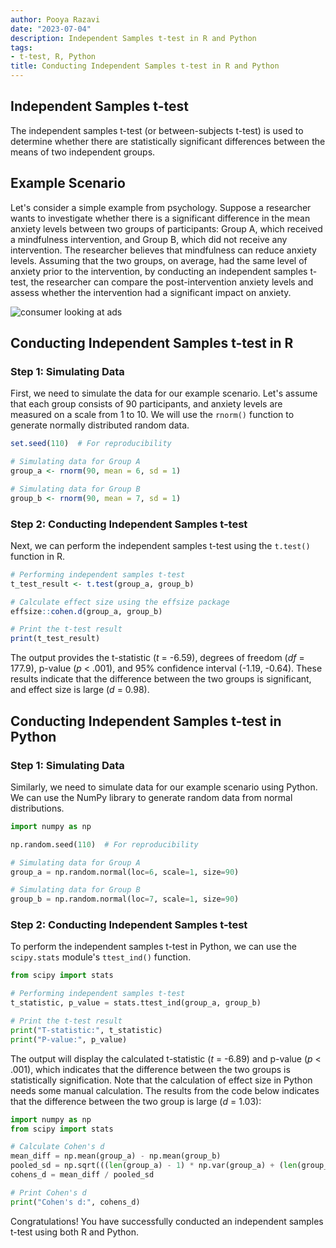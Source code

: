 ```yaml
---
author: Pooya Razavi
date: "2023-07-04"
description: Independent Samples t-test in R and Python
tags:
- t-test, R, Python
title: Conducting Independent Samples t-test in R and Python
---
```


## Independent Samples t-test
The independent samples t-test (or between-subjects t-test) is used to determine whether there are statistically significant differences between the means of two independent groups. 

## Example Scenario
Let's consider a simple example from psychology. Suppose a researcher wants to investigate whether there is a significant difference in the mean anxiety levels between two groups of participants: Group A, which received a mindfulness intervention, and Group B, which did not receive any intervention. The researcher believes that mindfulness can reduce anxiety levels. Assuming that the two groups, on average, had the same level of anxiety prior to the intervention, by conducting an independent samples t-test, the researcher can compare the post-intervention anxiety levels and assess whether the intervention had a significant impact on anxiety.

![consumer looking at ads](/images/people_meditating.png)

## Conducting Independent Samples t-test in R

### Step 1: Simulating Data
First, we need to simulate the data for our example scenario. Let's assume that each group consists of 90 participants, and anxiety levels are measured on a scale from 1 to 10. We will use the `rnorm()` function to generate normally distributed random data.

```R
set.seed(110)  # For reproducibility

# Simulating data for Group A
group_a <- rnorm(90, mean = 6, sd = 1)

# Simulating data for Group B
group_b <- rnorm(90, mean = 7, sd = 1)
```

### Step 2: Conducting Independent Samples t-test
Next, we can perform the independent samples t-test using the `t.test()` function in R.

```R
# Performing independent samples t-test
t_test_result <- t.test(group_a, group_b)

# Calculate effect size using the effsize package
effsize::cohen.d(group_a, group_b)

# Print the t-test result
print(t_test_result)
```

The output provides the t-statistic (_t_ = -6.59), degrees of freedom (_df_ = 177.9), p-value (_p_ < .001), and 95% confidence interval (-1.19, -0.64). These results indicate that the difference between the two groups is significant, and effect size is large (_d_ = 0.98).

## Conducting Independent Samples t-test in Python

### Step 1: Simulating Data
Similarly, we need to simulate data for our example scenario using Python. We can use the NumPy library to generate random data from normal distributions.

```python
import numpy as np

np.random.seed(110)  # For reproducibility

# Simulating data for Group A
group_a = np.random.normal(loc=6, scale=1, size=90)

# Simulating data for Group B
group_b = np.random.normal(loc=7, scale=1, size=90)
```

### Step 2: Conducting Independent Samples t-test
To perform the independent samples t-test in Python, we can use the `scipy.stats` module's `ttest_ind()` function.

```python
from scipy import stats

# Performing independent samples t-test
t_statistic, p_value = stats.ttest_ind(group_a, group_b)

# Print the t-test result
print("T-statistic:", t_statistic)
print("P-value:", p_value)
```

The output will display the calculated t-statistic  (_t_ = -6.89) and p-value (_p_ < .001), which indicates that the difference between the two groups is statistically signification. Note that the calculation of effect size in Python needs some manual calculation. The results from the code below indicates that the difference between the two group is large (_d_ = 1.03):

```python
import numpy as np
from scipy import stats

# Calculate Cohen's d
mean_diff = np.mean(group_a) - np.mean(group_b)
pooled_sd = np.sqrt(((len(group_a) - 1) * np.var(group_a) + (len(group_b) - 1) * np.var(group_b)) / (len(group_a) + len(group_b) - 2))
cohens_d = mean_diff / pooled_sd

# Print Cohen's d
print("Cohen's d:", cohens_d)
```


Congratulations! You have successfully conducted an independent samples t-test using both R and Python.